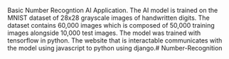 Basic Number Recogntion AI Application. The AI model is trained on the MNIST dataset of 28x28 grayscale images of handwritten digits. The dataset contains 60,000 images  which is composed of 50,000 training images alongside 10,000 test images. The model was trained with tensorflow in python. The website that is interactable communicates with the model using javascript to python using django.# Number-Recognition
